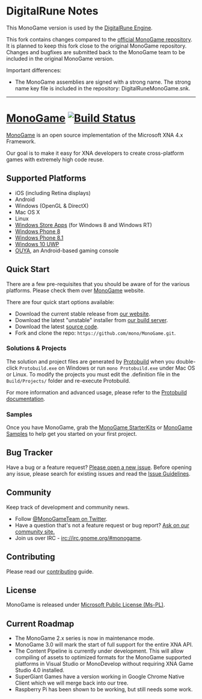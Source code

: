 # DigitalRune Notes

This MonoGame version is used by the [DigitalRune Engine](http://www.digitalrune.com/). 

This fork contains changes compared to the [official MonoGame repository](https://github.com/mono/MonoGame).
It is planned to keep this fork close to the original MonoGame repository. Changes and bugfixes are submitted back to the MonoGame team to be included in the original MonoGame version. 

Important differences: 

* The MonoGame assemblies are signed with a strong name. The strong name key file is included in the repository: DigitalRuneMonoGame.snk.


----------


# [MonoGame](http://monogame.net/) [![Build Status](http://teamcity.monogame.net/app/rest/builds/buildType:MonoGame_DevelopWin/statusIcon)](http://teamcity.monogame.net/project.html?projectId=MonoGame&guest=1)

[MonoGame](http://monogame.net) is an open source implementation of the Microsoft XNA 4.x Framework.

Our goal is to make it easy for XNA developers to create cross-platform games with extremely high code reuse.

## Supported Platforms

* iOS (including Retina displays)
* Android
* Windows (OpenGL & DirectX)
* Mac OS X
* Linux
* [Windows Store Apps](http://dev.windows.com) (for Windows 8 and Windows RT)
* [Windows Phone 8](http://dev.windowsphone.com)
* [Windows Phone 8.1](http://dev.windows.com)
* [Windows 10 UWP](http://dev.windows.com)
* [OUYA](http://ouya.tv), an Android-based gaming console

## Quick Start

There are a few pre-requisites that you should be aware of for the various platforms. Please check them over [MonoGame](http://monogame.net/downloads) website.

There are four quick start options available:
* Download the current stable release from [our website](http://monogame.net/downloads).
* Download the latest "unstable" installer from [our build server](http://teamcity.monogame.net/viewLog.html?buildTypeId=MonoGame_DevelopWin&buildId=lastSuccessful&tab=artifacts&buildBranch=%3Cdefault%3E&guest=1).
* Download the latest [source code](https://github.com/mono/MonoGame/archive/develop.zip).
* Fork and clone the repo: `https://github.com/mono/MonoGame.git`.

### Solutions & Projects

The solution and project files are generated by [Protobuild](https://github.com/hach-que/Protobuild) when you double-click `Protobuild.exe` on Windows or run `mono Protobuild.exe` under Mac OS or Linux.  To modify the projects you must edit the .definition file in the `Build/Projects/` folder and re-execute Protobuild.

For more information and advanced usage, please refer to the [Protobuild documentation](https://protobuild.readthedocs.org/).

### Samples

Once you have MonoGame, grab the [MonoGame StarterKits](https://github.com/kungfubanana/MonoGame-StarterKits) or [MonoGame Samples](https://github.com/Mono-Game/MonoGame.Samples) to help get you started on your first project.

## Bug Tracker

Have a bug or a feature request? [Please open a new issue](https://github.com/mono/MonoGame/issues). Before opening any issue, please search for existing issues and read the [Issue Guidelines](https://github.com/necolas/issue-guidelines).

## Community

Keep track of development and community news.

* Follow [@MonoGameTeam on Twitter](https://twitter.com/monogameteam).
* Have a question that's not a feature request or bug report? [Ask on our community site.](http://community.monogame.net)
* Join us over IRC - [irc://irc.gnome.org/#monogame](http://mibbit.com/?server=irc.gnome.org&channel=%23monogame).

## Contributing

Please read our [contributing](https://github.com/mono/MonoGame/blob/develop/CONTRIBUTING.md) guide.

## License

MonoGame is released under [Microsoft Public License (Ms-PL)](https://github.com/mono/MonoGame/blob/develop/LICENSE.txt).

## Current Roadmap

* The MonoGame 2.x series is now in maintenance mode.
* MonoGame 3.0 will mark the start of full support for the entire XNA API.
* The Content Pipeline is currently under development. This will allow compiling of assets to optimized formats for the MonoGame supported platforms in Visual Studio or MonoDevelop without requiring XNA Game Studio 4.0 installed.
* SuperGiant Games have a version working in Google Chrome Native Client which we will merge back into our tree.
* Raspberry Pi has been shown to be working, but still needs some work.
